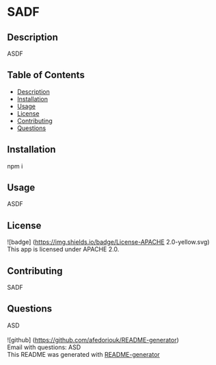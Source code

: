 <h1>SADF</h1>
  

## Description
ASDF
## Table of Contents
- [Description](#description)
- [Installation](#installation)
- [Usage](#usage)
- [License](#license)
- [Contributing](#contributing)
- [Questions](#questions)

## Installation
npm i

## Usage
ASDF

## License
![badge]
(https://img.shields.io/badge/License-APACHE 2.0-yellow.svg)
<br />
This app is licensed under APACHE 2.0. <br />

## Contributing
SADF<br />
## Questions
ASD<br />
<br />
![github]
(https://github.com/afedoriouk/README-generator)
<br />
Email with questions: ASD<br />
This README was generated with [README-generator](https://github.com/afedoriouk/README-generator)
    
